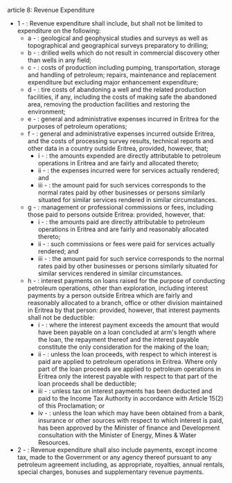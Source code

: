article 8: Revenue Expenditure 

<ul>
			<li>1 - : Revenue expenditure shall include, but shall not be limited to expenditure on the following: <ul>
						<li>a - : geological and geophysical studies and surveys as well as topographical and geographical surveys preparatory to drilling;<ul>
						</ul></li>						<li>b - : drilled wells which do not result in commercial discovery other than wells in any field; <ul>
						</ul></li>						<li>c - : costs of production including pumping, transportation, storage and handling of petroleum; repairs, maintenance and replacement expenditure but excluding major enhancement expenditure; <ul>
						</ul></li>						<li>d - : tire costs of abandoning a well and the related production facilities, if any, including the costs of making safe the abandoned area, removing the production facilities and restoring the environment;<ul>
						</ul></li>						<li>e - : general and administrative expenses incurred in Eritrea for the purposes of petroleum operations; <ul>
						</ul></li>						<li>f - : general and administrative expenses incurred outside Eritrea, and the costs of processing survey results, technical reports and other data in a country outside Eritrea, provided, however, that;<ul>
									<li>i - : the amounts expended are directly attributable to petroleum operations in Eritrea and are fairly and allocated thereto; <ul>
									</ul></li>									<li>ii - : the expenses incurred were for services actually rendered; and <ul>
									</ul></li>									<li>iii - : the amount paid for such services corresponds to the normal rates paid by other businesses or persons similarly situated for similar services rendered in similar circumstances. <ul>
									</ul></li>						</ul></li>						<li>g - : management or professional commissions or fees, including those paid to persons outside Eritrea: provided, however, that:<ul>
									<li>i - : the amounts paid are directly attributable to petroleum operations in Eritrea and are fairly and reasonably allocated thereto; <ul>
									</ul></li>									<li>ii - : such commissions or fees were paid for services actually rendered; and <ul>
									</ul></li>									<li>iii - : the amount paid for such service corresponds to
the normal rates paid by other businesses or persons similarly situated for similar services rendered in similar circumstances. <ul>
									</ul></li>						</ul></li>						<li>h - : interest payments on loans raised for the purpose of conducting petroleum operations, other than exploration, including interest payments by a person outside Eritrea which are fairly and reasonably allocated to a branch, office or other division maintained in Eritrea by that person: provided, however, that interest payments shall not be deductible: <ul>
									<li>i - : where the interest payment exceeds the amount that would have been payable on a loan concluded at arm&#39;s length where the loan, the repayment thereof and the interest payable constitute the only consideration for the making of the loan;<ul>
									</ul></li>									<li>ii - : unless the loan proceeds, with respect to which interest is paid are applied to petroleum operations in Eritrea. Where only part of the loan proceeds are applied to petroleum operations in Eritrea only the interest payable with respect to that part of the loan proceeds shall be deductible; <ul>
									</ul></li>									<li>iii - : unless tax on interest payments has been deducted and paid to the Income Tax Authority in accordance with Article 15(2) of this Proclamation; or <ul>
									</ul></li>									<li>iv - : unless the loan which may have been obtained from a bank, insurance or other sources with respect to which interest is paid, has been approved by the Minister of finance and Development consultation with the Minister of Energy, Mines &amp; Water Resources.<ul>
									</ul></li>						</ul></li>			</ul></li>			<li>2 - : Revenue expenditure shall also include payments, except income tax, made to the Government or any agency thereof pursuant to any petroleum agreement including, as appropriate, royalties, annual rentals, special charges, bonuses and supplementary revenue payments. <ul>
			</ul></li></ul>